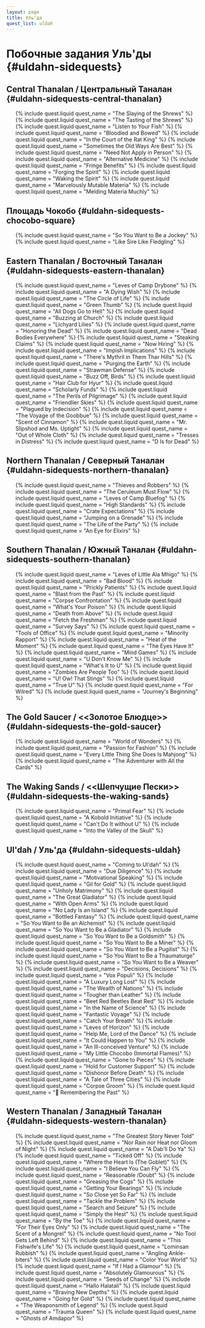 ```yaml
---
layout: page
title: Уль'да
quest_list: uldah
---
```


# Побочные задания Уль'ды {#uldahn-sidequests}

## Central Thanalan / Центральный Таналан {#uldahn-sidequests-central-thanalan}

<ul markdown="0">
	{% include quest.liquid quest_name = "The Slaying of the Shrews" %}
	{% include quest.liquid quest_name = "The Tasting of the Shrews" %}
	{% include quest.liquid quest_name = "Listen to Your Fish" %}
	{% include quest.liquid quest_name = "Bloodied and Bowed" %}
	{% include quest.liquid quest_name = "In the Court of the Rat King" %}
	{% include quest.liquid quest_name = "Sometimes the Old Ways Are Best" %}
	{% include quest.liquid quest_name = "Need Not Apply in Person" %}
	{% include quest.liquid quest_name = "Alternative Medicine" %}
	{% include quest.liquid quest_name = "Fringe Benefits" %}
	{% include quest.liquid quest_name = "Forging the Spirit" %}
	{% include quest.liquid quest_name = "Waking the Spirit" %}
	{% include quest.liquid quest_name = "Marvelously Mutable Materia" %}
	{% include quest.liquid quest_name = "Melding Materia Muchly" %}
</ul>

## Площадь Чокобо {#uldahn-sidequests-chocobo-square}

<ul markdown="0">
	{% include quest.liquid quest_name = "So You Want to Be a Jockey" %}
	{% include quest.liquid quest_name = "Like Sire Like Fledgling" %}
</ul>

## Eastern Thanalan / Восточный Таналан {#uldahn-sidequests-eastern-thanalan}

<ul markdown="0">
	{% include quest.liquid quest_name = "Leves of Camp Drybone" %}
	{% include quest.liquid quest_name = "A Dying Wish" %}
	{% include quest.liquid quest_name = "The Circle of Life" %}
	{% include quest.liquid quest_name = "Green Thumb" %}
	{% include quest.liquid quest_name = "All Dogs Go to Hell" %}
	{% include quest.liquid quest_name = "Buzzing at Church" %}
	{% include quest.liquid quest_name = "Lichyard Lilies" %}
	{% include quest.liquid quest_name = "Honoring the Dead" %}
	{% include quest.liquid quest_name = "Dead Bodies Everywhere" %}
	{% include quest.liquid quest_name = "Steaking Claims" %}
	{% include quest.liquid quest_name = "Now Hiring" %}
	{% include quest.liquid quest_name = "Impish Implications" %}
	{% include quest.liquid quest_name = "There's Mythril in Them Thar Hills" %}
	{% include quest.liquid quest_name = "Purging the Earth" %}
	{% include quest.liquid quest_name = "Strawman Defense" %}
	{% include quest.liquid quest_name = "Buzz Off, Birds" %}
	{% include quest.liquid quest_name = "Hair Club for Hyur" %}
	{% include quest.liquid quest_name = "Scholarly Funds" %}
	{% include quest.liquid quest_name = "The Perils of Pilgrimage" %}
	{% include quest.liquid quest_name = "Friendlier Skies" %}
	{% include quest.liquid quest_name = "Plagued by Indecision" %}
	{% include quest.liquid quest_name = "The Voyage of the Goobbue" %}
	{% include quest.liquid quest_name = "Scent of Cinnamon" %}
	{% include quest.liquid quest_name = "Mr. Slipshod and Ms. Uptight" %}
	{% include quest.liquid quest_name = "Out of Whole Cloth" %}
	{% include quest.liquid quest_name = "Tresses in Distress" %}
	{% include quest.liquid quest_name = "D Is for Dead" %}
</ul>

## Northern Thanalan / Северный Таналан {#uldahn-sidequests-northern-thanalan}

<ul markdown="0">
	{% include quest.liquid quest_name = "Thieves and Robbers" %}
	{% include quest.liquid quest_name = "The Ceruleum Must Flow" %}
	{% include quest.liquid quest_name = "Leves of Camp Bluefog" %}
	{% include quest.liquid quest_name = "High Standards" %}
	{% include quest.liquid quest_name = "Crate Expectations" %}
	{% include quest.liquid quest_name = "Jumping on a Grenade" %}
	{% include quest.liquid quest_name = "The Life of the Party" %}
	{% include quest.liquid quest_name = "An Eye for Elixirs" %}
</ul>

## Southern Thanalan / Южный Таналан {#uldahn-sidequests-southern-thanalan}

<ul markdown="0">
	{% include quest.liquid quest_name = "Leves of Little Ala Mhigo" %}
	{% include quest.liquid quest_name = "Bad Blood" %}
	{% include quest.liquid quest_name = "Prickly Patients" %}
	{% include quest.liquid quest_name = "Blast from the Past" %}
	{% include quest.liquid quest_name = "Corpse Confrontation" %}
	{% include quest.liquid quest_name = "What's Your Poison" %}
	{% include quest.liquid quest_name = "Death from Above" %}
	{% include quest.liquid quest_name = "Fetch the Freshman" %}
	{% include quest.liquid quest_name = "Survey Says" %}
	{% include quest.liquid quest_name = "Tools of Office" %}
	{% include quest.liquid quest_name = "Minority Rapport" %}
	{% include quest.liquid quest_name = "Heat of the Moment" %}
	{% include quest.liquid quest_name = "The Eyes Have It" %}
	{% include quest.liquid quest_name = "Mind Games" %}
	{% include quest.liquid quest_name = "U Don't Know Me" %}
	{% include quest.liquid quest_name = "What's It to U" %}
	{% include quest.liquid quest_name = "Zombies Are People Too" %}
	{% include quest.liquid quest_name = "U! Ow! That Stings" %}
	{% include quest.liquid quest_name = "True U" %}
	{% include quest.liquid quest_name = "For Wilred" %}
	{% include quest.liquid quest_name = "Journey's Beginning" %}
</ul>

## The Gold Saucer / <<Золотое Блюдце>> {#uldahn-sidequests-the-gold-saucer}

<ul markdown="0">
	{% include quest.liquid quest_name = "World of Wonders" %}
	{% include quest.liquid quest_name = "Passion for Fashion" %}
	{% include quest.liquid quest_name = "Every Little Thing She Does Is Mahjong" %}
	{% include quest.liquid quest_name = "The Adventurer with All the Cards" %}
</ul>

## The Waking Sands / <<Шепчущие Пески>> {#uldahn-sidequests-the-waking-sands}

<ul markdown="0">
	{% include quest.liquid quest_name = "Primal Fear" %}
	{% include quest.liquid quest_name = "A Kobold Initiative" %}
	{% include quest.liquid quest_name = "Can't Do It without U" %}
	{% include quest.liquid quest_name = "Into the Valley of the Skull" %}
</ul>

## Ul'dah / Уль'да {#uldahn-sidequests-uldah}

<ul markdown="0">
	{% include quest.liquid quest_name = "Coming to Ul'dah" %}
	{% include quest.liquid quest_name = "Due Diligence" %}
	{% include quest.liquid quest_name = "Motivational Speaking" %}
	{% include quest.liquid quest_name = "Gil for Gold" %}
	{% include quest.liquid quest_name = "Unholy Matrimony" %}
	{% include quest.liquid quest_name = "The Great Gladiator" %}
	{% include quest.liquid quest_name = "With Open Arms" %}
	{% include quest.liquid quest_name = "No Lady Is an Island" %}
	{% include quest.liquid quest_name = "Bottled Fantasy" %}
	{% include quest.liquid quest_name = "So You Want to Be an Alchemist" %}
	{% include quest.liquid quest_name = "So You Want to Be a Gladiator" %}
	{% include quest.liquid quest_name = "So You Want to Be a Goldsmith" %}
	{% include quest.liquid quest_name = "So You Want to Be a Miner" %}
	{% include quest.liquid quest_name = "So You Want to Be a Pugilist" %}
	{% include quest.liquid quest_name = "So You Want to Be a Thaumaturge" %}
	{% include quest.liquid quest_name = "So You Want to Be a Weaver" %}
	{% include quest.liquid quest_name = "Decisions, Decisions" %}
	{% include quest.liquid quest_name = "Vox Populi" %}
	{% include quest.liquid quest_name = "A Luxury Long Lost" %}
	{% include quest.liquid quest_name = "The Wealth of Nations" %}
	{% include quest.liquid quest_name = "Tougher than Leather" %}
	{% include quest.liquid quest_name = "Beet Red Beetles Beat Red" %}
	{% include quest.liquid quest_name = "In the Name of Science" %}
	{% include quest.liquid quest_name = "Fantastic Voyage" %}
	{% include quest.liquid quest_name = "Catch Your Breath" %}
	{% include quest.liquid quest_name = "Leves of Horizon" %}
	{% include quest.liquid quest_name = "Help Me, Lord of the Dance" %}
	{% include quest.liquid quest_name = "It Could Happen to You" %}
	{% include quest.liquid quest_name = "An Ill-conceived Venture" %}
	{% include quest.liquid quest_name = "My Little Chocobo (Immortal Flames)" %}
	{% include quest.liquid quest_name = "Gone to Pieces" %}
	{% include quest.liquid quest_name = "Hold for Customer Support" %}
	{% include quest.liquid quest_name = "Dishonor Before Death" %}
	{% include quest.liquid quest_name = "A Tale of Three Cities" %}
	{% include quest.liquid quest_name = "Corpse Groom" %}
	{% include quest.liquid quest_name = " Remembering the Past" %}
</ul>

## Western Thanalan / Западный Таналан {#uldahn-sidequests-western-thanalan}

<ul markdown="0">
	{% include quest.liquid quest_name = "The Greatest Story Never Told" %}
	{% include quest.liquid quest_name = "Nor Rain nor Heat nor Gloom of Night" %}
	{% include quest.liquid quest_name = "A Dab'll Do Ya" %}
	{% include quest.liquid quest_name = "Ticked Off" %}
	{% include quest.liquid quest_name = "Where the Heart Is (The Goblet)" %}
	{% include quest.liquid quest_name = "I Believe You Can Fly" %}
	{% include quest.liquid quest_name = "Reasonable /Doubt" %}
	{% include quest.liquid quest_name = "Greasing the Cogs" %}
	{% include quest.liquid quest_name = "Getting Your Bearings" %}
	{% include quest.liquid quest_name = "So Close yet So Far" %}
	{% include quest.liquid quest_name = "Tackle the Problem" %}
	{% include quest.liquid quest_name = "Search and Seizure" %}
	{% include quest.liquid quest_name = "Simply the Hest" %}
	{% include quest.liquid quest_name = "By the Toe" %}
	{% include quest.liquid quest_name = "For Their Eyes Only" %}
	{% include quest.liquid quest_name = "The Scent of a Mongrel" %}
	{% include quest.liquid quest_name = "No Tool Gets Left Behind" %}
	{% include quest.liquid quest_name = "This Fishwife's Life" %}
	{% include quest.liquid quest_name = "Lominsan Rubbish" %}
	{% include quest.liquid quest_name = "Angling Ankle-biters" %}
	{% include quest.liquid quest_name = "Color Your World" %}
	{% include quest.liquid quest_name = "If I Had a Glamour" %}
	{% include quest.liquid quest_name = "Absolutely Glamourous" %}
	{% include quest.liquid quest_name = "Seeds of Change" %}
	{% include quest.liquid quest_name = "Hallo Halatali" %}
	{% include quest.liquid quest_name = "Braving New Depths" %}
	{% include quest.liquid quest_name = "Going for Gold" %}
	{% include quest.liquid quest_name = "The Weaponsmith of Legend" %}
	{% include quest.liquid quest_name = "Trauma Queen" %}
	{% include quest.liquid quest_name = "Ghosts of Amdapor" %}
</ul>